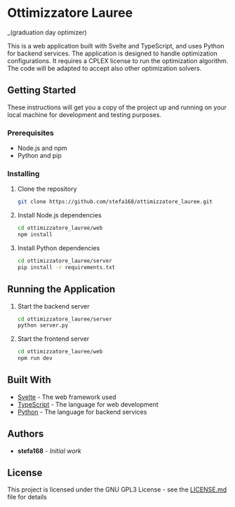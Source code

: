 # Ottimizzatore Lauree 
_(graduation day optimizer)

This is a web application built with Svelte and TypeScript, and uses Python for backend services. The application is
designed to handle optimization configurations. It requires a CPLEX license to run the optimization algorithm. The code
will be adapted to accept also other optimization solvers.

## Getting Started

These instructions will get you a copy of the project up and running on your local machine for development and testing
purposes.

### Prerequisites

- Node.js and npm
- Python and pip

### Installing

1. Clone the repository
    ```bash
    git clone https://github.com/stefa168/ottimizzatore_lauree.git
    ```

2. Install Node.js dependencies
    ```bash
    cd ottimizzatore_lauree/web
    npm install
    ```

3. Install Python dependencies
    ```bash
    cd ottimizzatore_lauree/server
    pip install -r requirements.txt
    ```

## Running the Application

1. Start the backend server
    ```bash
    cd ottimizzatore_lauree/server
    python server.py
    ```

2. Start the frontend server
    ```bash
    cd ottimizzatore_lauree/web
    npm run dev
    ```

## Built With

- [Svelte](https://svelte.dev/) - The web framework used
- [TypeScript](https://www.typescriptlang.org/) - The language for web development
- [Python](https://www.python.org/) - The language for backend services

## Authors

- **stefa168** - *Initial work*

## License

This project is licensed under the GNU GPL3 License - see the [LICENSE.md](LICENSE.md) file for details